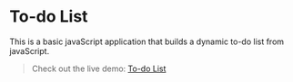# To-do List

This is a basic javaScript application that builds a dynamic to-do list from javaScript.


> Check out the live demo: [To-do List](https://sklalaludek.github.io/To-Do-List/)
